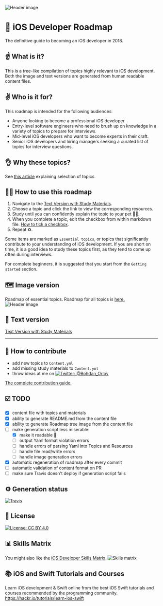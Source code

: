 ![Header image](headerImage.png)
# 🚀 iOS Developer Roadmap 
The definitive guide to becoming an iOS developer in 2018.

## ☝️ What is it?
This is a tree-like compilation of topics highly relevant to iOS development. Both the image and text versions are generated from human readable content files.

## ✌️ Who is it for?
This roadmap is intended for the following audiences:

- Anyone looking to become a professional iOS developer.
- Entry-level software engineers who need to brush up on knowledge in a variety of topics to prepare for interviews.
- Mid-level iOS developers who want to become experts in their craft.
- Senior iOS developers and hiring managers seeking a curated list of topics for interview questions.

## 👌 Why these topics?
See [this article](https://medium.com/@borlov/c9a24f413457) explaining selection of topics.

## 👨‍🎓 How to use this roadmap
1. Navigate to the [Text Version with Study Materials](RoadmapProject/Script/Generated/ROADMAP.md).
2. Choose a topic and click the link to view the corresponding resources.
3. Study until you can confidently explain the topic to your pet 🐶🐱.
4. When you complete a topic, edit the checkbox from within markdown file. [How to tick a checkbox](HowTo/HOWTOCHECKBOX.md).
5. Repeat ♻️.

Some items are marked as `Essential topics`, or topics that significantly contribute to your understanding of iOS development. If you are short on time, it is a good idea to study these topics first, as they tend to come up often during interviews.

For complete beginners, it is suggested that you start from the `Getting started` section.

## 🗺 Image version 
Roadmap of essential topics. Roadmap for all topics is [here.](RoadmapProject/Script/Generated/ROADMAP.png)
![Header image](RoadmapProject/Script/Generated/ESSENTIALROADMAP.png)

## 📝 Text version
[Text Version with Study Materials](RoadmapProject/Script/Generated/ROADMAP.md)

---

## 🤝 How to contribute

- add new topics to `Content.yml`
- add missing study materials to `Content.yml`
- throw ideas at me on [![Twitter: @Bohdan_Orlov](https://img.shields.io/badge/twitter-@Bohdan_Orlov-4d66b3.svg?style=flat)](https://twitter.com/bohdan_orlov)


[The complete contribution guide.](HowTo/HOWTOPR.md)


## ☑️ TODO
- [x] content file with topics and materials
- [x] ability to generate README.md from the content file
- [x] ability to generate Roadmap tree image from the content file
- [ ] make generation script less miserable:
	- [x] make it readable 🤦
	- [ ] output Yaml format violation errors
	- [ ] handle errors of parsing Yaml into Topics and Resources
	- [ ] handle file read/write errors
	- [ ] handle image generation errors
- [x] automatic regeneration of roadmap after every commit
- [ ] automatic validation of content format on PR
- [ ] make sure Travis doesn't deploy if generation script fails

## ⚙️ Generation status
[![Travis](https://travis-ci.org/BohdanOrlov/iOS-Developer-Roadmap.svg?branch=master)](https://travis-ci.org/BohdanOrlov/iOS-Developer-Roadmap)

## 📃 License

[![License: CC BY 4.0](https://img.shields.io/badge/License-CC%20BY%204.0-lightgrey.svg)](https://creativecommons.org/licenses/by/4.0/)

## 📊 Skills Matrix 
You might also like the [iOS Developer Skills Matrix](https://github.com/BohdanOrlov/ios-skills-matrix).
![Skills matrix](https://github.com/BohdanOrlov/ios-skills-matrix/raw/master/matrix.png)

## 📚 iOS and Swift Tutorials and Courses

Learn iOS development & Swift online from the best iOS Swift tutorials and courses recommended by the programming community. 
https://hackr.io/tutorials/learn-ios-swift
